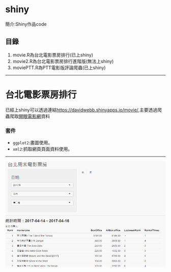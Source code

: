 # shiny
簡介:Shiny作品code
## 目錄
1. movie.R為台北電影票房排行(已上shiny)
2. movie2.R為台北電影票房排行進階版(無法上shiny)
3. moviePTT.R為PTT電影版評論爬蟲(已上shiny)
---
# 台北電影票房排行
已經上shiny可以透過連結<https://davidwebb.shinyapps.io/movie/>,主要透過爬蟲爬取[開眼電影網](http://www.atmovies.com.tw/home/)資料<br>
### 套件
* `ggplot2`:畫圖使用。
*  `xml2`:抓取網頁頁面資料使用。
***
![](movie.png)
